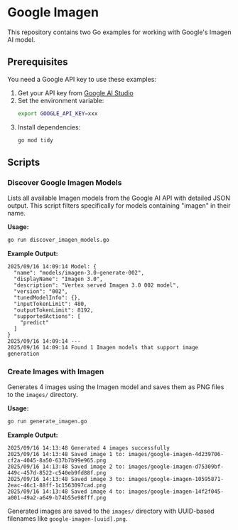 # Google Imagen

This repository contains two Go examples for working with Google's Imagen AI model.

## Prerequisites

You need a Google API key to use these examples:

1. Get your API key from [Google AI Studio](https://aistudio.google.com/app/apikey)
2. Set the environment variable:
   ```bash
   export GOOGLE_API_KEY=xxx
   ```
3. Install dependencies:
   ```bash
   go mod tidy
   ```

## Scripts

### Discover Google Imagen Models
Lists all available Imagen models from the Google AI API with detailed JSON output. This script filters specifically for models containing "imagen" in their name.

**Usage:**
```bash
go run discover_imagen_models.go
```

**Example Output:**
```
2025/09/16 14:09:14 Model: {
  "name": "models/imagen-3.0-generate-002",
  "displayName": "Imagen 3.0",
  "description": "Vertex served Imagen 3.0 002 model",
  "version": "002",
  "tunedModelInfo": {},
  "inputTokenLimit": 480,
  "outputTokenLimit": 8192,
  "supportedActions": [
    "predict"
  ]
}
2025/09/16 14:09:14 ---
2025/09/16 14:09:14 Found 1 Imagen models that support image generation
```

### Create Images with Imagen
Generates 4 images using the Imagen model and saves them as PNG files to the `images/` directory.

**Usage:**
```bash
go run generate_imagen.go
```

**Example Output:**
```
2025/09/16 14:13:48 Generated 4 images successfully
2025/09/16 14:13:48 Saved image 1 to: images/google-imagen-4d239706-cf2a-4045-8a50-637b7b99e965.png
2025/09/16 14:13:48 Saved image 2 to: images/google-imagen-d75309bf-449c-457d-8522-c540eb9fd88f.png
2025/09/16 14:13:48 Saved image 3 to: images/google-imagen-10595871-2eac-46c1-88ff-1c1563097cad.png
2025/09/16 14:13:48 Saved image 4 to: images/google-imagen-14f2f045-a001-49a2-a649-b74b55e98fff.png
```

Generated images are saved to the `images/` directory with UUID-based filenames like `google-imagen-[uuid].png`.